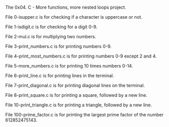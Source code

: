 The 0x04. C - More functions, more nested loops project.

File 0-isupper.c is for checking if a character is uppercase or not.

File 1-isdigit.c is for checking for a digit 0-9.

File 2-mul.c is for multiplying two numbers.

File 3-print_numbers.c is for printing numbers 0-9.

File 4-print_most_numbers.c is for printing numbers 0-9 except 2 and 4.

File 5-more_numbers.c is for printing 10 times numbers 0-14.

File 6-print_line.c is for printing lines in the terminal.

File 7-print_diagonal.c is for printing diagonal lines on the terminal.

File 8-print_square.c is for printing a square, followed by a new line.

File 10-print_triangle.c is for printing a triangle, followed by a new line.

File 100-prime_factor.c is for printing the largest prime factor of the number 612852475143.

